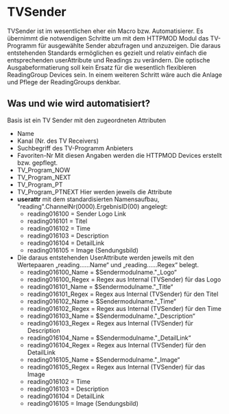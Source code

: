 # TVSender
TVSender ist im wesentlichen eher ein Macro bzw. Automatisierer.
Es übernimmt die notwendigen Schritte um mit dem HTTPMOD Modul das TV-Programm für ausgewählte Sender abzufragen und anzuzeigen.
Die daraus entstehenden Standards ermöglichen es gezielt und relativ einfach die entsprechenden userAttribute und Readings zu verändern.
Die optische Ausgabeformatierung soll kein Ersatz für die wesentlich flexibleren ReadingGroup Devices sein. In einem weiteren Schritt wäre auch die Anlage und Pflege der ReadingGroups denkbar.
## Was und wie wird automatisiert?
Basis ist ein TV Sender mit den zugeordneten Attributen 
* Name
* Kanal (Nr. des TV Receivers)
* Suchbegriff des TV-Programm Anbieters
* Favoriten-Nr
Mit diesen Angaben werden die HTTPMOD Devices erstellt bzw. gepflegt.
* TV_Program_NOW
* TV_Program_NEXT
* TV_Program_PT
* TV_Program_PTNEXT
Hier werden jeweils die Attribute 
* **userattr** mit dem standardisierten Namensaufbau, "reading".ChannelNr(0000).ErgebnisID(00) angelegt:
    * reading016100 = Sender Logo Link
    * reading016101 = Titel
    * reading016102 = Time
    * reading016103 = Description 
    * reading016104 = DetailLink
    * reading016105 = Image (Sendungsbild)
* Die daraus entstehenden UserAttribute werden jeweils mit den Wertepaaren „reading......Name“ und „reading......Regex“ belegt.
    * reading016100_Name = $Sendermodulname."_Logo“
    * reading016100_Regex = Regex aus Internal (TVSender) für das Logo
    * reading016101_Name = $Sendermodulname."_Title“
    * reading016101_Regex = Regex aus Internal (TVSender) für den Titel
    * reading016102_Name = $Sendermodulname."_Time“
    * reading016102_Regex = Regex aus Internal (TVSender) für den Time
    * reading016103_Name = $Sendermodulname."_Description“
    * reading016103_Regex = Regex aus Internal (TVSender) für Description
    * reading016104_Name = $Sendermodulname."_DetailLink“
    * reading016104_Regex = Regex aus Internal (TVSender) für den DetailLink
    * reading016105_Name = $Sendermodulname."_Image“
    * reading016105_Regex = Regex aus Internal (TVSender) für das Image
    * reading016102 = Time
    * reading016103 = Description 
    * reading016104 = DetailLink
    * reading016105 = Image (Sendungsbild)



